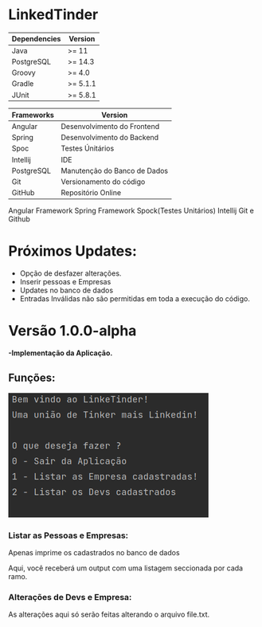 # LinkedTinder

| Dependencies | Version   |
|--------------|-----------|
| Java         | \>= 11    | 
| PostgreSQL   | \>= 14.3    | 
| Groovy       | \>= 4.0   | 
| Gradle       | \>= 5.1.1 |
| JUnit        | \>= 5.8.1 |

| Frameworks   | Version   |
|--------------|-----------|
| Angular      | Desenvolvimento do Frontend | 
| Spring       | Desenvolvimento do Backend  | 
| Spoc         | Testes Únitários  | 
| Intellij     | IDE |
| PostgreSQL   | Manutenção do Banco de Dados |
| Git          | Versionamento do código |
| GitHub       | Repositório Online      |
 
Angular Framework
Spring Framework
Spock(Testes Unitários)
Intellij
Git e Github

# Próximos Updates:

- Opção de desfazer alterações.
- Inserir pessoas e Empresas
- Updates no banco de dados
- Entradas Inválidas não são permitidas em toda a execução do código.

# Versão 1.0.0-alpha

**-Implementação da Aplicação.**

## Funções:

![Untitled.png](Images/Untitled.png)

### Listar as Pessoas e Empresas:

Apenas imprime os cadastrados no banco de dados

Aqui, você receberá um output com uma listagem seccionada por cada ramo.

### Alterações de Devs e Empresa:

As alterações aqui só serão feitas alterando o arquivo file.txt.
